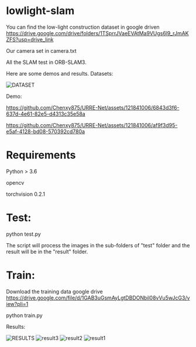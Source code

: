 

# lowlight-slam



You  can find the low-light construction dataset in google driven  https://drive.google.com/drive/folders/1TSprrJVaeEVAtMa9VUgs6l9_rJmAKZFS?usp=drive_link

Our camera set in camera.txt

All the SLAM test in ORB-SLAM3.

Here are some demos and results.
Datasets:

![DATASET](https://github.com/Chenxy875/URRE-Net/assets/121841006/959b55da-9378-4f81-9fac-54bf3541c6a9)



Demo:





https://github.com/Chenxy875/URRE-Net/assets/121841006/6843d3f6-637d-4e61-82e5-d4313c35e58a



https://github.com/Chenxy875/URRE-Net/assets/121841006/af9f3d95-e5af-4128-bd08-570392cd780a











# Requirements
Python > 3.6

opencv

torchvision 0.2.1


# Test:

python test.py 

The script will process the images in the sub-folders of "test" folder and the result will be in the "result" folder. 

# Train:
Download the training data google drive https://drive.google.com/file/d/1GAB3uGsmAyLgtDBDONbil08vVu5wJcG3/view?pli=1

python train.py

Results:



![RESULTS](https://github.com/Chenxy875/URRE-Net/assets/121841006/e8bb84ab-57da-4904-879e-b8771b9ababb)
![result3](https://github.com/Chenxy875/URRE-Net/assets/121841006/09297602-9f59-40d3-96c8-e52e4bba6986)
![result2](https://github.com/Chenxy875/URRE-Net/assets/121841006/98a74be4-519e-433e-a410-a17990c3b0d1)
![result1](https://github.com/Chenxy875/URRE-Net/assets/121841006/eaa81e1d-1c57-43f7-a98a-a705c7485840)


